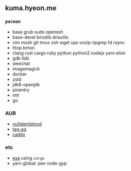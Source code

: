 kuma.hyeon.me
--------
### `pacman`
- base grub sudo openssh
- base-devel binutils dnsutils
- vim mosh git tmux zsh wget upx unzip ripgrep fd rsync
- htop bmon
- clang rust cargo ruby python python2 nodejs yarn elixir
- gdb lldb
- weechat
- imagemagick
- docker
- zstd
- jdk8-openjdk
- pinentry
- mtr
- go

### AUR
- [nullidentdmod](https://github.com/Acidhub/nullidentdmod)
- [tag-ag](https://github.com/aykamko/tag)
- [caddy](https://github.com/mholt/caddy)

### etc
- [exa](https://github.com/ogham/exa) using `cargo`
- yarn global: pen node-gyp
